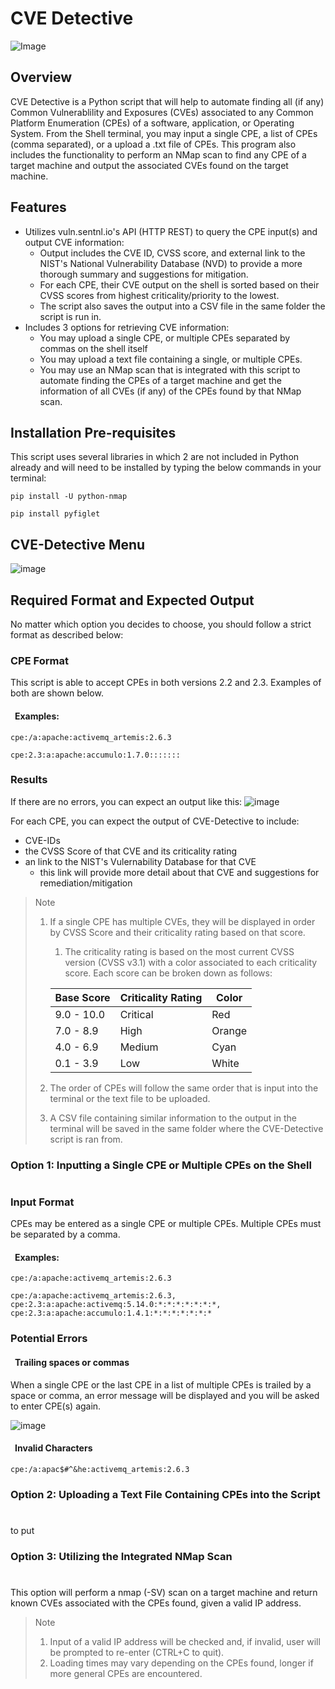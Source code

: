 # CVE Detective #
![Image](https://security.virginia.edu/sites/security.virginia.edu/files/e%20a%20hack%20detective..jpg)

## Overview  ##
CVE Detective is a Python script that will help to automate finding all (if any) Common Vulnerablility and Exposures (CVEs) associated to any Common Platform Enumeration (CPEs) of a software, application, or Operating System.  From the Shell terminal, you may input a single CPE, a list of CPEs (comma separated), or a upload a .txt file of CPEs.  This program also includes the functionality to perform an NMap scan to find any CPE of a target machine and output the associated CVEs found on the target machine.

## Features
  * Utilizes vuln.sentnl.io's API (HTTP REST) to query the CPE input(s) and output CVE information:
    * Output includes the CVE ID, CVSS score, and external link to the NIST's National Vulnerability Database (NVD) to provide a more thorough summary and suggestions for mitigation.
    * For each CPE, their CVE output on the shell is sorted based on their CVSS scores from highest criticality/priority to the lowest.
    * The script also saves the output into a CSV file in the same folder the script is run in.
  * Includes 3 options for retrieving CVE information:
    * You may upload a single CPE, or multiple CPEs separated by commas on the shell itself
    * You may upload a text file containing a single, or multiple CPEs.
    * You may use an NMap scan that is integrated with this script to automate finding the CPEs of a target machine and get the information of all CVEs (if any) of the CPEs found by that NMap scan. 

## Installation Pre-requisites
This script uses several libraries in which 2 are not included in Python already and will need to be installed by typing the below commands in your terminal:
``` 
pip install -U python-nmap
```
```
pip install pyfiglet
```

## CVE-Detective Menu
![image](https://user-images.githubusercontent.com/100049886/155829840-ff72683d-e913-4271-8680-38ca57949608.png)

## Required Format and Expected Output
No matter which option you decides to choose, you should follow a strict format as described below:

### CPE Format
This script is able to accept CPEs in both versions 2.2 and 2.3. Examples of both are shown below.
#### &ensp;Examples:
```
cpe:/a:apache:activemq_artemis:2.6.3
```
```
cpe:2.3:a:apache:accumulo:1.7.0:::::::
```

### Results
If there are no errors, you can expect an output like this:
![image](https://user-images.githubusercontent.com/100049886/155830179-7d390c66-ddaa-4b9a-b027-8a89f9121a0a.png)

For each CPE, you can expect the output of CVE-Detective to include:
* CVE-IDs 
* the CVSS Score of that CVE and its criticality rating
* an link to the NIST's Vulernability Database for that CVE
  * this link will provide more detail about that CVE and suggestions for remediation/mitigation 

> Note
> 1. If a single CPE has multiple CVEs, they will be displayed in order by CVSS Score and their criticality rating based on that score.
>     1. The criticality rating is based on the most current CVSS version (CVSS v3.1) with a color associated to each criticality score. Each score can be broken down as follows:
>     
>      Base Score | Criticality Rating | Color
>      ---------- | ------------------ | ------
>      9.0 - 10.0 |      Critical      | Red
>       7.0 - 8.9 |        High        | Orange
>       4.0 - 6.9 |       Medium       | Cyan
>       0.1 - 3.9 |        Low         | White
>   
> 2. The order of CPEs will follow the same order that is input into the terminal or the text file to be uploaded.
> 3. A CSV file containing similar information to the output in the terminal will be saved in the same folder where the CVE-Detective script is ran from.


### Option 1: Inputting a Single CPE or Multiple CPEs on the Shell
#
### Input Format
CPEs may be entered as a single CPE or multiple CPEs. Multiple CPEs must be separated by a comma. 


#### &ensp;Examples:
```
cpe:/a:apache:activemq_artemis:2.6.3
```
```
cpe:/a:apache:activemq_artemis:2.6.3, cpe:2.3:a:apache:activemq:5.14.0:*:*:*:*:*:*:*, cpe:2.3:a:apache:accumulo:1.4.1:*:*:*:*:*:*:*
```

### Potential Errors
#### &ensp;Trailing spaces or commas
When a single CPE or the last CPE in a list of multiple CPEs is trailed by a space or comma, an error message will be displayed and you will be asked to enter CPE(s) again.

![image](https://user-images.githubusercontent.com/100049886/155851250-aecdfb18-8368-4c89-b4bb-d2c6c9559d65.png)

#### &ensp;Invalid Characters
```
cpe:/a:apac$#^&he:activemq_artemis:2.6.3
```

### Option 2: Uploading a Text File Containing CPEs into the Script
#
to put
### Option 3: Utilizing the Integrated NMap Scan 
#
This option will perform a nmap (-SV) scan on a target machine and return known CVEs associated with the CPEs found, given a valid IP address.
> Note
> 1. Input of a valid IP address will be checked and, if invalid, user will be prompted to re-enter (CTRL+C to quit).
> 2. Loading times may vary depending on the CPEs found, longer if more general CPEs are encountered.




